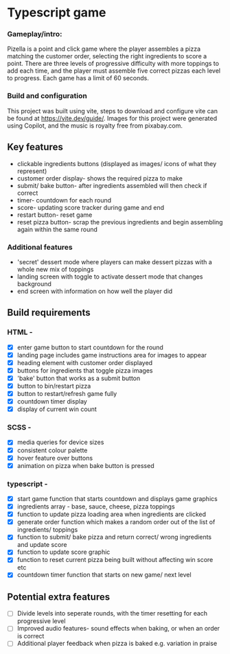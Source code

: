 # Typescript game
### Gameplay/intro:
Pizella is a point and click game where the player assembles a pizza matching the customer order, selecting the right ingredients to score a point. There are three levels of progressive difficulty with more toppings to add each time, and the player must assemble five correct pizzas each level to progress. Each game has a limit of 60 seconds.

### Build and configuration 
This project was built using vite, steps to download and configure vite can be found at https://vite.dev/guide/. Images for this project were generated using Copilot, and the music is royalty free from pixabay.com.

## Key features
- clickable ingredients buttons (displayed as images/ icons of what they represent)
- customer order display- shows the required pizza to make
- submit/ bake button- after ingredients assembled will then check if correct
- timer- countdown for each round
- score- updating score tracker during game and end
- restart button- reset game
- reset pizza button- scrap the previous ingredients and begin assembling again within the same round

### Additional features
- 'secret' dessert mode where players can make dessert pizzas with a whole new mix of toppings
- landing screen with toggle to activate dessert mode that changes background
- end screen with information on how well the player did 

## Build requirements
### HTML -
- [x] enter game button to start countdown for the round
- [x] landing page includes game instructions
area for images to appear
- [x] heading element with customer order displayed
- [x] buttons for ingredients that toggle pizza images
- [x] 'bake' button that works as a submit button
- [x] button to bin/restart pizza
- [x] button to restart/refresh game fully
- [x] countdown timer display
- [x] display of current win count

### SCSS -
- [x] media queries for device sizes
- [x] consistent colour palette
- [x] hover feature over buttons
- [x] animation on pizza when bake button is pressed

### typescript -
- [x] start game function that starts countdown and displays game graphics
- [x] ingredients array - base, sauce, cheese, pizza toppings
- [x] function to update pizza loading area when ingredients are clicked
- [x] generate order function which makes a random order out of the list of ingredients/ toppings
- [x] function to submit/ bake pizza and return correct/ wrong ingredients and update score
- [x] function to update score graphic
- [x] function to reset current pizza being built without affecting win score etc
- [x] countdown timer function that starts on new game/ next level

## Potential extra features
- [ ] Divide levels into seperate rounds, with the timer resetting for each progressive level
- [ ] Improved audio features- sound effects when baking, or when an order is correct
- [ ] Additional player feedback when pizza is baked e.g. variation in praise
